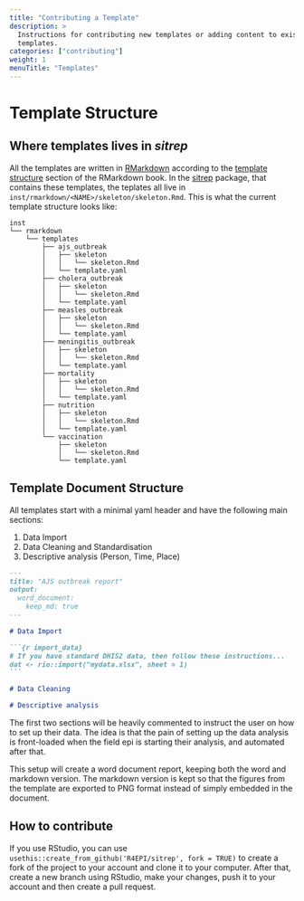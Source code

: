 ```yaml
---
title: "Contributing a Template"
description: >
  Instructions for contributing new templates or adding content to existing 
  templates.
categories: ["contributing"]
weight: 1
menuTitle: "Templates"
---
```


# Template Structure

## Where templates lives in *sitrep*

All the templates are written in [RMarkdown] according to the [template
structure] section of the RMarkdown book. In the [sitrep] package, that contains
these templates, the teplates all live in 
`inst/rmarkdown/<NAME>/skeleton/skeleton.Rmd`. This is what the current template
structure looks like:

```
inst
└── rmarkdown
    └── templates
        ├── ajs_outbreak
        │   ├── skeleton
        │   │   └── skeleton.Rmd
        │   └── template.yaml
        ├── cholera_outbreak
        │   ├── skeleton
        │   │   └── skeleton.Rmd
        │   └── template.yaml
        ├── measles_outbreak
        │   ├── skeleton
        │   │   └── skeleton.Rmd
        │   └── template.yaml
        ├── meningitis_outbreak
        │   ├── skeleton
        │   │   └── skeleton.Rmd
        │   └── template.yaml
        ├── mortality
        │   ├── skeleton
        │   │   └── skeleton.Rmd
        │   └── template.yaml
        ├── nutrition
        │   ├── skeleton
        │   │   └── skeleton.Rmd
        │   └── template.yaml
        └── vaccination
            ├── skeleton
            │   └── skeleton.Rmd
            └── template.yaml
```

## Template Document Structure

All templates start with a minimal yaml header and have the following main 
sections:

1. Data Import
2. Data Cleaning and Standardisation
3. Descriptive analysis (Person, Time, Place)

````markdown
---
title: "AJS outbreak report"
output: 
  word_document:
    keep_md: true
---

# Data Import

```{r import_data}
# If you have standard DHIS2 data, then follow these instructions...
dat <- rio::import("mydata.xlsx", sheet = 1)
```

# Data Cleaning

# Descriptive analysis

````

The first two sections will be heavily commented to instruct the user on how to
set up their data. The idea is that the pain of setting up the data analysis is
front-loaded when the field epi is starting their analysis, and automated after
that. 

This setup will create a word document report, keeping both the word and
markdown version. The markdown version is kept so that the figures from the
template are exported to PNG format instead of simply embedded in the document.


## How to contribute

If you use RStudio, you can use 
`usethis::create_from_github('R4EPI/sitrep', fork = TRUE)` to create a fork of 
the project to your account and clone it to your computer. After that, create a
new branch using RStudio, make your changes, push it to your account and then
create a pull request. 

[RMarkdown]: https://bookdown.org/yihui/rmarkdown/
[template structure]: https://bookdown.org/yihui/rmarkdown/template-structure.html
[sitrep]: https://github.com/R4EPI/sitrep
